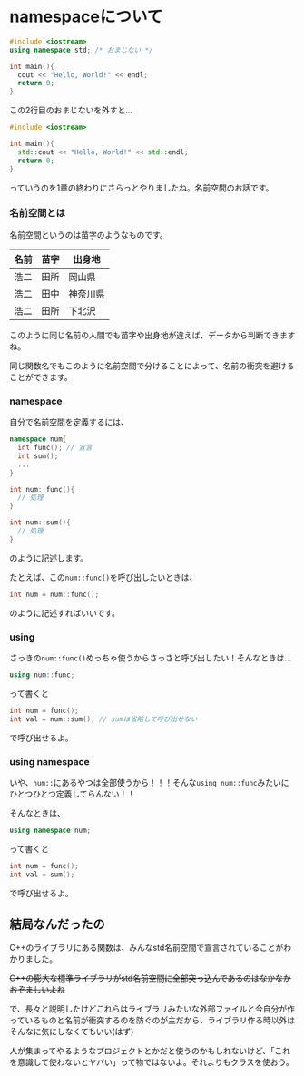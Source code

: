 # namespaceについて
```c++
#include <iostream>
using namespace std; /* おまじない */

int main(){
  cout << "Hello, World!" << endl;
  return 0;
}
```
この2行目のおまじないを外すと…

```c++
#include <iostream>

int main(){
  std::cout << "Hello, World!" << std::endl;
  return 0;
}
```
っていうのを1章の終わりにさらっとやりましたね。名前空間のお話です。

### 名前空間とは

名前空間というのは苗字のようなものです。

名前 | 苗字 | 出身地
--- | --- | ---
浩二 | 田所 | 岡山県
浩二 | 田中 | 神奈川県
浩二 | 田所 | 下北沢

このように同じ名前の人間でも苗字や出身地が違えば、データから判断できますね。

同じ関数名でもこのように名前空間で分けることによって、名前の衝突を避けることができます。

### namespace

自分で名前空間を定義するには、

```c++
namespace num{
  int func(); // 宣言
  int sum();
  ...
}

int num::func(){
  // 処理
}

int num::sum(){
  // 処理
}
```

のように記述します。

たとえば、この`num::func()`を呼び出したいときは、

```c++
int num = num::func();
```
のように記述すればいいです。

### using
さっきの`num::func()`めっちゃ使うからさっさと呼び出したい！そんなときは…
```c++
using num::func;
```
って書くと

```c++
int num = func();
int val = num::sum(); // sumは省略して呼び出せない
```
で呼び出せるよ。

### using namespace
いや、`num::`にあるやつは全部使うから！！！そんな`using num::func`みたいにひとつひとつ定義してらんない！！

そんなときは、

```c++
using namespace num;
```
って書くと

```c++
int num = func();
int val = sum();
```
で呼び出せるよ。

## 結局なんだったの
C++のライブラリにある関数は、みんなstd名前空間で宣言されていることがわかりました。

~~C++の膨大な標準ライブラリがstd名前空間に全部突っ込んであるのはなかなかおぞましいよね~~

で、長々と説明したけどこれらはライブラリみたいな外部ファイルと今自分が作っているものと名前が衝突するのを防ぐのが主だから、ライブラリ作る時以外はそんなに気にしなくてもいい(はず)

人が集まってやるようなプロジェクトとかだと使うのかもしれないけど、「これを意識して使わないとヤバい」って物ではないよ。それよりもクラスを使おう。
